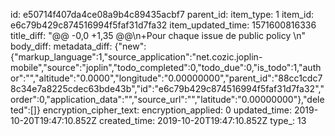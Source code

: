 id: e50714f407da4ce08a9b4c89435acbf7
parent_id: 
item_type: 1
item_id: e6c79b429c874516994f5faf31d7fa32
item_updated_time: 1571600816336
title_diff: "@@ -0,0 +1,35 @@\n+Pour chaque issue de public policy \n"
body_diff: 
metadata_diff: {"new":{"markup_language":1,"source_application":"net.cozic.joplin-mobile","source":"joplin","todo_completed":0,"todo_due":0,"is_todo":1,"author":"","altitude":"0.0000","longitude":"0.00000000","parent_id":"88cc1cdc78c34e7a8225cdec63bde43b","id":"e6c79b429c874516994f5faf31d7fa32","order":0,"application_data":"","source_url":"","latitude":"0.00000000"},"deleted":[]}
encryption_cipher_text: 
encryption_applied: 0
updated_time: 2019-10-20T19:47:10.852Z
created_time: 2019-10-20T19:47:10.852Z
type_: 13